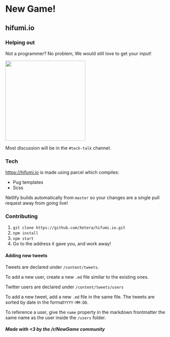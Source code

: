 # New Game!
## hifumi.io

### Helping out
Not a programmer? No problem, We would still love to get your input!

<a href="https://discord.gg/ZWW5CJw">
  <img width="250" src="https://i.imgur.com/GlEHVES.png"></img>
</a>

Most discussion will be in the `#tech-talk` channel.

### Tech

https://hifumi.io is made using parcel which compiles:

* Pug templates
* Scss

Netlify builds automatically from `master` so your changes are 
a single pull request away from going live!

### Contributing

1. `git clone https://github.com/Xetera/hifumi.io.git`
2. `npm install`
3. `npm start`
4. Go to the address it gave you, and work away!

#### Adding new tweets

Tweets are declared under `/content/tweets`. 

To add a new user, create a new `.md` file similar to the
existing ones.

Twitter users are declared under `/content/tweets/users`

To add a new tweet, add a new `.md` file in the same file.
The tweets are sorted by date in the format`YYYY-MM-DD`.

To reference a user, give the `name` property in the markdown
frontmatter the same name as the user inside the `/users` folder.

##### Made with <3 by the /r/NewGame community
